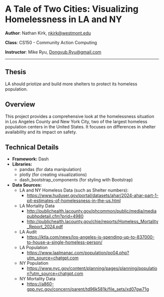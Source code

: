 # A Tale of Two Cities: Visualizing Homelessness in LA and NY

**Author**: Nathan Kirk, nkirk@westmont.edu

**Class**: CS150 - Community Action Computing

**Instructor**: Mike Ryu, Dongyub.Ryu@gmail.com

---

## Thesis
LA should priotize and build more shelters to protect its homeless population.

## Overview

This project provides a comprehensive look at the homelessness situation in Los Angeles County and New York City, two of
the largest homeless population centers in the United States. It focuses on differences in shelter availability and its
impact on safety.

## Technical Details

* **Framework:** Dash
* **Libraries:**
    * pandas (for data manipulation)
    * plotly (for creating visualizations)
    * dash_bootstrap_components (for styling with Bootstrap)
* **Data Sources:**
    * LA and NY Homeless Data (such as Shelter numbers):
        * https://www.huduser.gov/portal/datasets/ahar/2024-ahar-part-1-pit-estimates-of-homelessness-in-the-us.html
    * LA Mortality Data
        * http://publichealth.lacounty.gov/phcommon/public/media/mediapubhpdetail.cfm?prid=4980
        * http://publichealth.lacounty.gov/chie/reports/Homeless_Mortality_Report_2024.pdf
    * LA Audit
        * https://ktla.com/news/los-angeles-is-spending-up-to-837000-to-house-a-single-homeless-person/
    * LA Population
      * https://www.laalmanac.com/population/po04.php?utm_source=chatgpt.com
    * NY Population
      * https://www.nyc.gov/content/planning/pages/planning/population?utm_source=chatgpt.com
    * NY Mortality Data
      * https://a860-gpp.nyc.gov/concern/parent/td96k581k/file_sets/xd07gw71g
